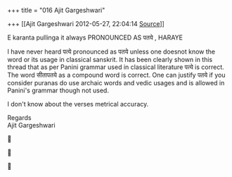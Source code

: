 +++
title = "016 Ajit Gargeshwari"

+++
[[Ajit Gargeshwari	2012-05-27, 22:04:14 [Source](https://groups.google.com/g/samskrita/c/1ecxRWwFHos)]]



E karanta pullinga it always PRONOUNCED AS  पतये , HARAYE  
  

I have never heard पत्ये pronounced as पतये unless one doesnot know the word or its usage in classical sanskrit. It has been clearly shown in this thread that as per Panini grammar used in classical literature पत्ये is correct. The word सीतापतये as a compound word is correct. One can justify पतये if you consider puranas do use archaic words and vedic usages and is allowed in Panini's grammar though not used.  
  
I don't know about the verses metrical accuracy.  
  
Regards  
Ajit Gargeshwari  
  
  







